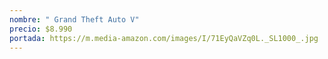 ```yaml
---
nombre: " Grand Theft Auto V"
precio: $8.990
portada: https://m.media-amazon.com/images/I/71EyQaVZq0L._SL1000_.jpg
---
```

